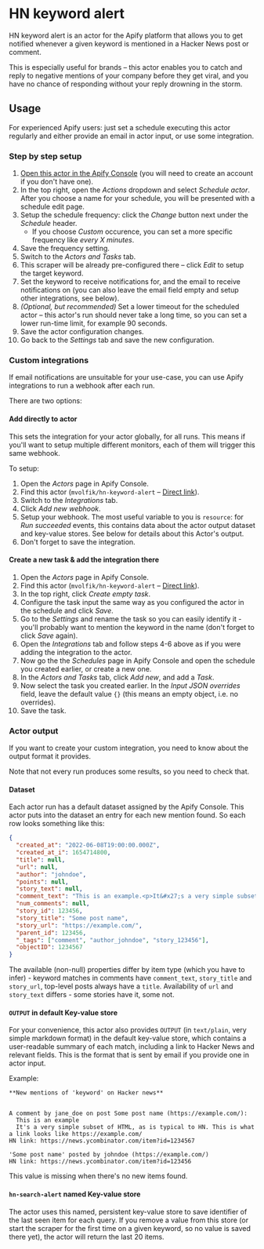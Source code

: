 # HN keyword alert

HN keyword alert is an actor for the Apify platform that allows you to get notified whenever a given keyword is mentioned in a Hacker News post or comment.

This is especially useful for brands – this actor enables you to catch and reply to negative mentions of your company before they get viral, and you have no chance of responding without your reply drowning in the storm.

## Usage

For experienced Apify users: just set a schedule executing this actor regularly and either provide an email in actor input, or use some integration.

### Step by step setup

1. [Open this actor in the Apify Console][actor-in-console] (you will need to create an account if you don't have one).
2. In the top right, open the _Actions_ dropdown and select _Schedule actor_. After you choose a name for your schedule, you will be presented with a schedule edit page.
3. Setup the schedule frequency: click the _Change_ button next under the _Schedule_ header.
   - If you choose _Custom_ occurence, you can set a more specific frequency like _every X minutes_.
4. Save the frequency setting.
5. Switch to the _Actors and Tasks_ tab.
6. This scraper will be already pre-configured there – click _Edit_ to setup the target keyword.
7. Set the keyword to receive notifications for, and the email to receive notifications on (you can also leave the email field empty and setup other integrations, see below).
8. _(Optional, but recommended)_ Set a lower timeout for the scheduled actor – this actor's run should never take a long time, so you can set a lower run-time limit, for example 90 seconds.
9. Save the actor configuration changes.
10. Go back to the _Settings_ tab and save the new configuration.

[actor-in-console]: https://console.apify.com/actors/pvyhTWhRoFCRgWKGE

### Custom integrations

If email notifications are unsuitable for your use-case, you can use Apify integrations to run a webhook after each run.

There are two options:

#### Add directly to actor

This sets the integration for your actor globally, for all runs. This means if you'll want to setup multiple different monitors, each of them will trigger this same webhook.

To setup:

1. Open the _Actors_ page in Apify Console.
2. Find this actor (`mvolfik/hn-keyword-alert` – [Direct link][actor-in-console]).
3. Switch to the _Integrations_ tab.
4. Click _Add new webhook_.
5. Setup your webhook. The most useful variable to you is `resource`: for _Run succeeded_ events, this contains data about the actor output dataset and key-value stores. See below for details about this Actor's output.
6. Don't forget to save the integration.

#### Create a new task & add the integration there

1. Open the _Actors_ page in Apify Console.
2. Find this actor (`mvolfik/hn-keyword-alert` – [Direct link][actor-in-console]).
3. In the top right, click _Create empty task_.
4. Configure the task input the same way as you configured the actor in the schedule and click _Save_.
5. Go to the _Settings_ and rename the task so you can easily identify it - you'll probably want to mention the keyword in the name (don't forget to click _Save_ again).
6. Open the _Integrations_ tab and follow steps 4-6 above as if you were adding the integration to the actor.
7. Now go the the _Schedules_ page in Apify Console and open the schedule you created earlier, or create a new one.
8. In the _Actors and Tasks_ tab, click _Add new_, and add a _Task_.
9. Now select the task you created earlier. In the _Input JSON overrides_ field, leave the default value `{}` (this means an empty object, i.e. no overrides).
10. Save the task.

### Actor output

If you want to create your custom integration, you need to know about the output format it provides.

Note that not every run produces some results, so you need to check that.

#### Dataset

Each actor run has a default dataset assigned by the Apify Console. This actor puts into the dataset an entry for each new mention found. So each row looks something like this:

```json
{
  "created_at": "2022-06-08T19:00:00.000Z",
  "created_at_i": 1654714800,
  "title": null,
  "url": null,
  "author": "johndoe",
  "points": null,
  "story_text": null,
  "comment_text": "This is an example.<p>It&#x27;s a very simple subset of HTML, as is typical to HN. This is what a link looks like <a href=\"https:&#x2F;&#x2F;example.com&#x2F;\" rel=\"nofollow\">https:&#x2F;&#x2F;example.com&#x2F;</a>",
  "num_comments": null,
  "story_id": 123456,
  "story_title": "Some post name",
  "story_url": "https://example.com/",
  "parent_id": 123456,
  "_tags": ["comment", "author_johndoe", "story_123456"],
  "objectID": 1234567
}
```

The available (non-null) properties differ by item type (which you have to infer) - keyword matches in comments have `comment_text`, `story_title` and `story_url`, top-level posts always have a `title`. Availability of `url` and `story_text` differs - some stories have it, some not.

#### `OUTPUT` in default Key-value store

For your convenience, this actor also provides `OUTPUT` (in `text/plain`, very simple markdown format) in the default key-value store, which contains a user-readable summary of each match, including a link to Hacker News and relevant fields. This is the format that is sent by email if you provide one in actor input.

Example:

```raw
**New mentions of 'keyword' on Hacker news**


A comment by jane_doe on post Some post name (https://example.com/):
  This is an example
  It's a very simple subset of HTML, as is typical to HN. This is what a link looks like https://example.com/
HN link: https://news.ycombinator.com/item?id=1234567

'Some post name' posted by johndoe (https://example.com/)
HN link: https://news.ycombinator.com/item?id=123456
```

This value is missing when there's no new items found.

#### `hn-search-alert` named Key-value store

The actor uses this named, persistent key-value store to save identifier of the last seen item for each query. If you remove a value from this store (or start the scraper for the first time on a given keyword, so no value is saved there yet), the actor will return the last 20 items.

